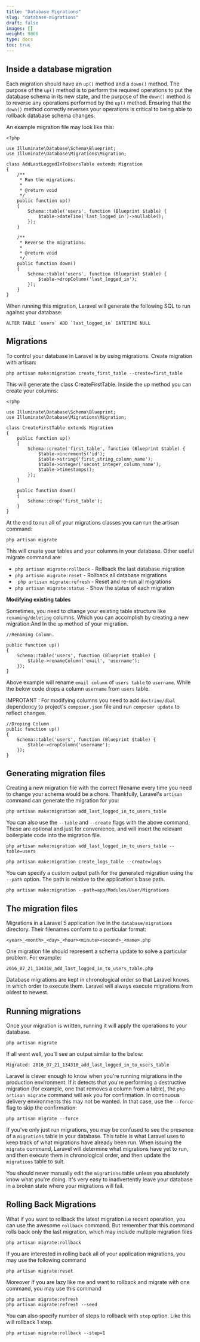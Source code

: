 ```yaml
---
title: "Database Migrations"
slug: "database-migrations"
draft: false
images: []
weight: 9866
type: docs
toc: true
---
```


## Inside a database migration
Each migration should have an `up()` method and a `down()` method. The purpose of the `up()` method is to perform the required operations to put the database schema in its new state, and the purpose of the `down()` method is to reverse any operations performed by the `up()` method. Ensuring that the `down()` method correctly reverses your operations is critical to being able to rollback database schema changes.

An example migration file may look like this:

<!-- language: lang-php -->
    <?php
    
    use Illuminate\Database\Schema\Blueprint;
    use Illuminate\Database\Migrations\Migration;
    
    class AddLastLoggedInToUsersTable extends Migration
    {
        /**
         * Run the migrations.
         *
         * @return void
         */
        public function up()
        {
            Schema::table('users', function (Blueprint $table) {
                $table->dateTime('last_logged_in')->nullable();
            });
        }
    
        /**
         * Reverse the migrations.
         *
         * @return void
         */
        public function down()
        {
            Schema::table('users', function (Blueprint $table) {
                $table->dropColumn('last_logged_in');
            });
        }
    }

When running this migration, Laravel will generate the following SQL to run against your database:

<!-- language: lang-sql -->
    ALTER TABLE `users` ADD `last_logged_in` DATETIME NULL

## Migrations
To control your database in Laravel is by using migrations. Create migration with artisan:

<!-- language: lang-bash -->

    php artisan make:migration create_first_table --create=first_table

This will generate the class CreateFirstTable. Inside the up method you can create your columns:

<!-- language: lang-php -->

    <?php
    
    use Illuminate\Database\Schema\Blueprint;
    use Illuminate\Database\Migrations\Migration;
    
    class CreateFirstTable extends Migration
    {
        public function up()
        {
            Schema::create('first_table', function (Blueprint $table) {
                $table->increments('id');
                $table->string('first_string_column_name');
                $table->integer('secont_integer_column_name');
                $table->timestamps();
            });
        }
    
        public function down()
        {
            Schema::drop('first_table');
        }
    } 

At the end to run all of your migrations classes you can run the artisan command:

<!-- language: lang-bash -->

    php artisan migrate

This will create your tables and your columns in your database. Other useful migrate command are:
-  `php artisan migrate:rollback` - Rollback the last database migration
- `php artisan migrate:reset`     -  Rollback all database migrations
- ` php artisan migrate:refresh`  -   Reset and re-run all migrations
- `php artisan migrate:status`   -   Show the status of each migration

**Modifying existing tables**

Sometimes, you need to change your existing table structure like `renaming/deleting` columns. Which you can accomplish by creating a new migration.And In the `up` method of your migration.

    //Renaming Column.
    
    public function up()
    {
        Schema::table('users', function (Blueprint $table) {
            $table->renameColumn('email', 'username');
        });
    }

 Above example will rename `email column` of `users table` to `username`. While the below code drops a column `username` from `users` table. 

IMPROTANT : For modifying columns you need to add `doctrine/dbal` dependency to project's `composer.json` file and run `composer update` to reflect changes.

    //Droping Column
    public function up()
    {
        Schema::table('users', function (Blueprint $table) {
            $table->dropColumn('username');
        });
    }

## Generating migration files
Creating a new migration file with the correct filename every time you need to change your schema would be a chore. Thankfully, Laravel's `artisan` command can generate the migration for you:

    php artisan make:migration add_last_logged_in_to_users_table

You can also use the `--table` and `--create` flags with the above command. These are optional and just for convenience, and will insert the relevant boilerplate code into the migration file.

    php artisan make:migration add_last_logged_in_to_users_table --table=users

    php artisan make:migration create_logs_table --create=logs

You can specify a custom output path for the generated migration using the `--path` option. The path is relative to the application's base path.

    php artisan make:migration --path=app/Modules/User/Migrations

## The migration files
Migrations in a Laravel 5 application live in the `database/migrations` directory. Their filenames conform to a particular format:

    <year>_<month>_<day>_<hour><minute><second>_<name>.php

One migration file should represent a schema update to solve a particular problem. For example:

    2016_07_21_134310_add_last_logged_in_to_users_table.php

Database migrations are kept in chronological order so that Laravel knows in which order to execute them. Laravel will always execute migrations from oldest to newest.

## Running migrations
Once your migration is written, running it will apply the operations to your database. 

    php artisan migrate

If all went well, you'll see an output similar to the below:

    Migrated: 2016_07_21_134310_add_last_logged_in_to_users_table

Laravel is clever enough to know when you're running migrations in the production environment. If it detects that you're performing a destructive migration (for example, one that removes a column from a table), the `php artisan migrate` command will ask you for confirmation. In continuous delivery environments this may not be wanted. In that case, use the `--force` flag to skip the confirmation:

    php artisan migrate --force

If you've only just run migrations, you may be confused to see the presence of a `migrations` table in your database. This table is what Laravel uses to keep track of what migrations have already been run. When issuing the `migrate` command, Laravel will determine what migrations have yet to run, and then execute them in chronological order, and then update the `migrations` table to suit.

You should never manually edit the `migrations` table unless you absolutely know what you're doing. It's very easy to inadvertently leave your database in a broken state where your migrations will fail.

## Rolling Back Migrations
What if you want to rollback the latest migration i.e recent operation, you can use the awesome `rollback` command. But remember that this command rolls back only the last migration, which may include multiple migration files

<!-- language: lang-bash -->

    php artisan migrate:rollback

If you are interested in rolling back all of your application migrations, you may use the following command

<!-- language: lang-bash -->

    php artisan migrate:reset 

Moreover if you are lazy like me and want to rollback and migrate with one command, you may use this command

<!-- language: lang-bash -->

    php artisan migrate:refresh
    php artisan migrate:refresh --seed

You can also specify number of steps to rollback with `step` option. Like this will rollback 1 step.

    php artisan migrate:rollback --step=1


 

